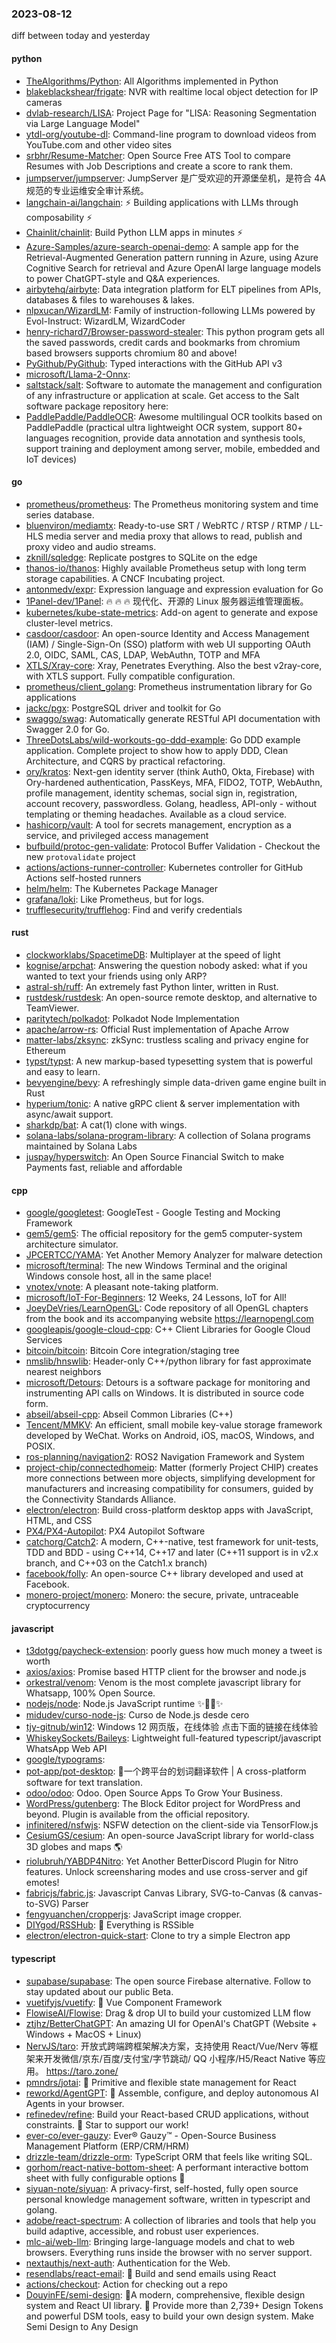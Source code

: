 ### 2023-08-12
diff between today and yesterday

#### python
* [TheAlgorithms/Python](https://github.com/TheAlgorithms/Python): All Algorithms implemented in Python
* [blakeblackshear/frigate](https://github.com/blakeblackshear/frigate): NVR with realtime local object detection for IP cameras
* [dvlab-research/LISA](https://github.com/dvlab-research/LISA): Project Page for "LISA: Reasoning Segmentation via Large Language Model"
* [ytdl-org/youtube-dl](https://github.com/ytdl-org/youtube-dl): Command-line program to download videos from YouTube.com and other video sites
* [srbhr/Resume-Matcher](https://github.com/srbhr/Resume-Matcher): Open Source Free ATS Tool to compare Resumes with Job Descriptions and create a score to rank them.
* [jumpserver/jumpserver](https://github.com/jumpserver/jumpserver): JumpServer 是广受欢迎的开源堡垒机，是符合 4A 规范的专业运维安全审计系统。
* [langchain-ai/langchain](https://github.com/langchain-ai/langchain): ⚡ Building applications with LLMs through composability ⚡
* [Chainlit/chainlit](https://github.com/Chainlit/chainlit): Build Python LLM apps in minutes ⚡️
* [Azure-Samples/azure-search-openai-demo](https://github.com/Azure-Samples/azure-search-openai-demo): A sample app for the Retrieval-Augmented Generation pattern running in Azure, using Azure Cognitive Search for retrieval and Azure OpenAI large language models to power ChatGPT-style and Q&A experiences.
* [airbytehq/airbyte](https://github.com/airbytehq/airbyte): Data integration platform for ELT pipelines from APIs, databases & files to warehouses & lakes.
* [nlpxucan/WizardLM](https://github.com/nlpxucan/WizardLM): Family of instruction-following LLMs powered by Evol-Instruct: WizardLM, WizardCoder
* [henry-richard7/Browser-password-stealer](https://github.com/henry-richard7/Browser-password-stealer): This python program gets all the saved passwords, credit cards and bookmarks from chromium based browsers supports chromium 80 and above!
* [PyGithub/PyGithub](https://github.com/PyGithub/PyGithub): Typed interactions with the GitHub API v3
* [microsoft/Llama-2-Onnx](https://github.com/microsoft/Llama-2-Onnx): 
* [saltstack/salt](https://github.com/saltstack/salt): Software to automate the management and configuration of any infrastructure or application at scale. Get access to the Salt software package repository here:
* [PaddlePaddle/PaddleOCR](https://github.com/PaddlePaddle/PaddleOCR): Awesome multilingual OCR toolkits based on PaddlePaddle (practical ultra lightweight OCR system, support 80+ languages recognition, provide data annotation and synthesis tools, support training and deployment among server, mobile, embedded and IoT devices)

#### go
* [prometheus/prometheus](https://github.com/prometheus/prometheus): The Prometheus monitoring system and time series database.
* [bluenviron/mediamtx](https://github.com/bluenviron/mediamtx): Ready-to-use SRT / WebRTC / RTSP / RTMP / LL-HLS media server and media proxy that allows to read, publish and proxy video and audio streams.
* [zknill/sqledge](https://github.com/zknill/sqledge): Replicate postgres to SQLite on the edge
* [thanos-io/thanos](https://github.com/thanos-io/thanos): Highly available Prometheus setup with long term storage capabilities. A CNCF Incubating project.
* [antonmedv/expr](https://github.com/antonmedv/expr): Expression language and expression evaluation for Go
* [1Panel-dev/1Panel](https://github.com/1Panel-dev/1Panel): 🔥 🔥 🔥 现代化、开源的 Linux 服务器运维管理面板。
* [kubernetes/kube-state-metrics](https://github.com/kubernetes/kube-state-metrics): Add-on agent to generate and expose cluster-level metrics.
* [casdoor/casdoor](https://github.com/casdoor/casdoor): An open-source Identity and Access Management (IAM) / Single-Sign-On (SSO) platform with web UI supporting OAuth 2.0, OIDC, SAML, CAS, LDAP, WebAuthn, TOTP and MFA
* [XTLS/Xray-core](https://github.com/XTLS/Xray-core): Xray, Penetrates Everything. Also the best v2ray-core, with XTLS support. Fully compatible configuration.
* [prometheus/client_golang](https://github.com/prometheus/client_golang): Prometheus instrumentation library for Go applications
* [jackc/pgx](https://github.com/jackc/pgx): PostgreSQL driver and toolkit for Go
* [swaggo/swag](https://github.com/swaggo/swag): Automatically generate RESTful API documentation with Swagger 2.0 for Go.
* [ThreeDotsLabs/wild-workouts-go-ddd-example](https://github.com/ThreeDotsLabs/wild-workouts-go-ddd-example): Go DDD example application. Complete project to show how to apply DDD, Clean Architecture, and CQRS by practical refactoring.
* [ory/kratos](https://github.com/ory/kratos): Next-gen identity server (think Auth0, Okta, Firebase) with Ory-hardened authentication, PassKeys, MFA, FIDO2, TOTP, WebAuthn, profile management, identity schemas, social sign in, registration, account recovery, passwordless. Golang, headless, API-only - without templating or theming headaches. Available as a cloud service.
* [hashicorp/vault](https://github.com/hashicorp/vault): A tool for secrets management, encryption as a service, and privileged access management
* [bufbuild/protoc-gen-validate](https://github.com/bufbuild/protoc-gen-validate): Protocol Buffer Validation - Checkout the new `protovalidate` project
* [actions/actions-runner-controller](https://github.com/actions/actions-runner-controller): Kubernetes controller for GitHub Actions self-hosted runners
* [helm/helm](https://github.com/helm/helm): The Kubernetes Package Manager
* [grafana/loki](https://github.com/grafana/loki): Like Prometheus, but for logs.
* [trufflesecurity/trufflehog](https://github.com/trufflesecurity/trufflehog): Find and verify credentials

#### rust
* [clockworklabs/SpacetimeDB](https://github.com/clockworklabs/SpacetimeDB): Multiplayer at the speed of light
* [kognise/arpchat](https://github.com/kognise/arpchat): Answering the question nobody asked: what if you wanted to text your friends using only ARP?
* [astral-sh/ruff](https://github.com/astral-sh/ruff): An extremely fast Python linter, written in Rust.
* [rustdesk/rustdesk](https://github.com/rustdesk/rustdesk): An open-source remote desktop, and alternative to TeamViewer.
* [paritytech/polkadot](https://github.com/paritytech/polkadot): Polkadot Node Implementation
* [apache/arrow-rs](https://github.com/apache/arrow-rs): Official Rust implementation of Apache Arrow
* [matter-labs/zksync](https://github.com/matter-labs/zksync): zkSync: trustless scaling and privacy engine for Ethereum
* [typst/typst](https://github.com/typst/typst): A new markup-based typesetting system that is powerful and easy to learn.
* [bevyengine/bevy](https://github.com/bevyengine/bevy): A refreshingly simple data-driven game engine built in Rust
* [hyperium/tonic](https://github.com/hyperium/tonic): A native gRPC client & server implementation with async/await support.
* [sharkdp/bat](https://github.com/sharkdp/bat): A cat(1) clone with wings.
* [solana-labs/solana-program-library](https://github.com/solana-labs/solana-program-library): A collection of Solana programs maintained by Solana Labs
* [juspay/hyperswitch](https://github.com/juspay/hyperswitch): An Open Source Financial Switch to make Payments fast, reliable and affordable

#### cpp
* [google/googletest](https://github.com/google/googletest): GoogleTest - Google Testing and Mocking Framework
* [gem5/gem5](https://github.com/gem5/gem5): The official repository for the gem5 computer-system architecture simulator.
* [JPCERTCC/YAMA](https://github.com/JPCERTCC/YAMA): Yet Another Memory Analyzer for malware detection
* [microsoft/terminal](https://github.com/microsoft/terminal): The new Windows Terminal and the original Windows console host, all in the same place!
* [vnotex/vnote](https://github.com/vnotex/vnote): A pleasant note-taking platform.
* [microsoft/IoT-For-Beginners](https://github.com/microsoft/IoT-For-Beginners): 12 Weeks, 24 Lessons, IoT for All!
* [JoeyDeVries/LearnOpenGL](https://github.com/JoeyDeVries/LearnOpenGL): Code repository of all OpenGL chapters from the book and its accompanying website https://learnopengl.com
* [googleapis/google-cloud-cpp](https://github.com/googleapis/google-cloud-cpp): C++ Client Libraries for Google Cloud Services
* [bitcoin/bitcoin](https://github.com/bitcoin/bitcoin): Bitcoin Core integration/staging tree
* [nmslib/hnswlib](https://github.com/nmslib/hnswlib): Header-only C++/python library for fast approximate nearest neighbors
* [microsoft/Detours](https://github.com/microsoft/Detours): Detours is a software package for monitoring and instrumenting API calls on Windows. It is distributed in source code form.
* [abseil/abseil-cpp](https://github.com/abseil/abseil-cpp): Abseil Common Libraries (C++)
* [Tencent/MMKV](https://github.com/Tencent/MMKV): An efficient, small mobile key-value storage framework developed by WeChat. Works on Android, iOS, macOS, Windows, and POSIX.
* [ros-planning/navigation2](https://github.com/ros-planning/navigation2): ROS2 Navigation Framework and System
* [project-chip/connectedhomeip](https://github.com/project-chip/connectedhomeip): Matter (formerly Project CHIP) creates more connections between more objects, simplifying development for manufacturers and increasing compatibility for consumers, guided by the Connectivity Standards Alliance.
* [electron/electron](https://github.com/electron/electron): Build cross-platform desktop apps with JavaScript, HTML, and CSS
* [PX4/PX4-Autopilot](https://github.com/PX4/PX4-Autopilot): PX4 Autopilot Software
* [catchorg/Catch2](https://github.com/catchorg/Catch2): A modern, C++-native, test framework for unit-tests, TDD and BDD - using C++14, C++17 and later (C++11 support is in v2.x branch, and C++03 on the Catch1.x branch)
* [facebook/folly](https://github.com/facebook/folly): An open-source C++ library developed and used at Facebook.
* [monero-project/monero](https://github.com/monero-project/monero): Monero: the secure, private, untraceable cryptocurrency

#### javascript
* [t3dotgg/paycheck-extension](https://github.com/t3dotgg/paycheck-extension): poorly guess how much money a tweet is worth
* [axios/axios](https://github.com/axios/axios): Promise based HTTP client for the browser and node.js
* [orkestral/venom](https://github.com/orkestral/venom): Venom is the most complete javascript library for Whatsapp, 100% Open Source.
* [nodejs/node](https://github.com/nodejs/node): Node.js JavaScript runtime ✨🐢🚀✨
* [midudev/curso-node-js](https://github.com/midudev/curso-node-js): Curso de Node.js desde cero
* [tjy-gitnub/win12](https://github.com/tjy-gitnub/win12): Windows 12 网页版，在线体验 点击下面的链接在线体验
* [WhiskeySockets/Baileys](https://github.com/WhiskeySockets/Baileys): Lightweight full-featured typescript/javascript WhatsApp Web API
* [google/typograms](https://github.com/google/typograms): 
* [pot-app/pot-desktop](https://github.com/pot-app/pot-desktop): 🌈一个跨平台的划词翻译软件 | A cross-platform software for text translation.
* [odoo/odoo](https://github.com/odoo/odoo): Odoo. Open Source Apps To Grow Your Business.
* [WordPress/gutenberg](https://github.com/WordPress/gutenberg): The Block Editor project for WordPress and beyond. Plugin is available from the official repository.
* [infinitered/nsfwjs](https://github.com/infinitered/nsfwjs): NSFW detection on the client-side via TensorFlow.js
* [CesiumGS/cesium](https://github.com/CesiumGS/cesium): An open-source JavaScript library for world-class 3D globes and maps 🌎
* [riolubruh/YABDP4Nitro](https://github.com/riolubruh/YABDP4Nitro): Yet Another BetterDiscord Plugin for Nitro features. Unlock screensharing modes and use cross-server and gif emotes!
* [fabricjs/fabric.js](https://github.com/fabricjs/fabric.js): Javascript Canvas Library, SVG-to-Canvas (& canvas-to-SVG) Parser
* [fengyuanchen/cropperjs](https://github.com/fengyuanchen/cropperjs): JavaScript image cropper.
* [DIYgod/RSSHub](https://github.com/DIYgod/RSSHub): 🍰 Everything is RSSible
* [electron/electron-quick-start](https://github.com/electron/electron-quick-start): Clone to try a simple Electron app

#### typescript
* [supabase/supabase](https://github.com/supabase/supabase): The open source Firebase alternative. Follow to stay updated about our public Beta.
* [vuetifyjs/vuetify](https://github.com/vuetifyjs/vuetify): 🐉 Vue Component Framework
* [FlowiseAI/Flowise](https://github.com/FlowiseAI/Flowise): Drag & drop UI to build your customized LLM flow
* [ztjhz/BetterChatGPT](https://github.com/ztjhz/BetterChatGPT): An amazing UI for OpenAI's ChatGPT (Website + Windows + MacOS + Linux)
* [NervJS/taro](https://github.com/NervJS/taro): 开放式跨端跨框架解决方案，支持使用 React/Vue/Nerv 等框架来开发微信/京东/百度/支付宝/字节跳动/ QQ 小程序/H5/React Native 等应用。 https://taro.zone/
* [pmndrs/jotai](https://github.com/pmndrs/jotai): 👻 Primitive and flexible state management for React
* [reworkd/AgentGPT](https://github.com/reworkd/AgentGPT): 🤖 Assemble, configure, and deploy autonomous AI Agents in your browser.
* [refinedev/refine](https://github.com/refinedev/refine): Build your React-based CRUD applications, without constraints. 🌟 Star to support our work!
* [ever-co/ever-gauzy](https://github.com/ever-co/ever-gauzy): Ever® Gauzy™ - Open-Source Business Management Platform (ERP/CRM/HRM)
* [drizzle-team/drizzle-orm](https://github.com/drizzle-team/drizzle-orm): TypeScript ORM that feels like writing SQL.
* [gorhom/react-native-bottom-sheet](https://github.com/gorhom/react-native-bottom-sheet): A performant interactive bottom sheet with fully configurable options 🚀
* [siyuan-note/siyuan](https://github.com/siyuan-note/siyuan): A privacy-first, self-hosted, fully open source personal knowledge management software, written in typescript and golang.
* [adobe/react-spectrum](https://github.com/adobe/react-spectrum): A collection of libraries and tools that help you build adaptive, accessible, and robust user experiences.
* [mlc-ai/web-llm](https://github.com/mlc-ai/web-llm): Bringing large-language models and chat to web browsers. Everything runs inside the browser with no server support.
* [nextauthjs/next-auth](https://github.com/nextauthjs/next-auth): Authentication for the Web.
* [resendlabs/react-email](https://github.com/resendlabs/react-email): 💌 Build and send emails using React
* [actions/checkout](https://github.com/actions/checkout): Action for checking out a repo
* [DouyinFE/semi-design](https://github.com/DouyinFE/semi-design): 🚀A modern, comprehensive, flexible design system and React UI library. 🎨 Provide more than 2,739+ Design Tokens and powerful DSM tools, easy to build your own design system. Make Semi Design to Any Design
